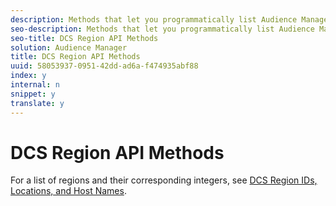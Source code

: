 ```yaml
---
description: Methods that let you programmatically list Audience Manager DCS regions.
seo-description: Methods that let you programmatically list Audience Manager DCS regions.
seo-title: DCS Region API Methods
solution: Audience Manager
title: DCS Region API Methods
uuid: 58053937-0951-42dd-ad6a-f474935abf88
index: y
internal: n
snippet: y
translate: y
---
```


# DCS Region API Methods

For a list of regions and their corresponding integers, see [ DCS Region IDs, Locations, and Host Names](../../../c_api/dcs-intro/dcs-api-reference/dcs-regions.md#concept_01C1E017A6694D1EAF9BF65BFFA54091). 
